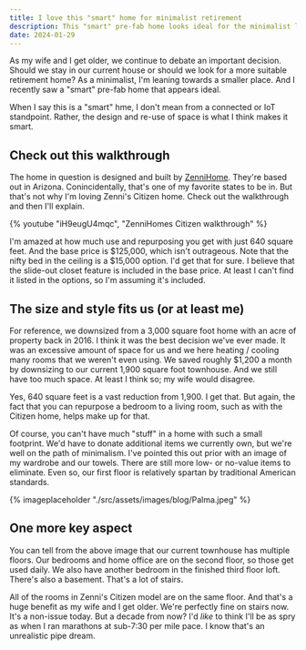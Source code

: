 ```yaml
---
title: I love this "smart" home for minimalist retirement
description: This "smart" pre-fab home looks ideal for the minimalist lifestyle as my wife and I get older.
date: 2024-01-29
---
```

As my wife and I get older, we continue to debate an important decision. Should we stay in our current house or should we look for a more suitable retirement home? As a minimalist, I'm leaning towards a smaller place. And I recently saw a "smart" pre-fab home that appears ideal.

When I say this is a "smart" hme, I don't mean from a connected or IoT standpoint. Rather, the design and re-use of space is what I think makes it smart. 

## Check out this walkthrough

The home in question is designed and built by [ZenniHome](https://www.zennihome.com). They're based out in Arizona. Conincidentally, that's one of my favorite states to be in. But that's not why I'm loving Zenni's Citizen home. Check out the walkthrough and then I'll explain.

{% youtube "iH9eugU4mqc", "ZenniHomes Citizen walkthrough" %}

I'm amazed at how much use and repurposing you get with just 640 square feet. And the base price is \$125,000, which isn't outrageous. Note that the nifty bed in the ceiling is a \$15,000 option. I'd get that for sure. I believe that the slide-out closet feature is included in the base price. At least I can't find it listed in the options, so I'm assuming it's included.

## The size and style fits us (or at least me)

For reference, we downsized from a 3,000 square foot home with an acre of property back in 2016. I think it was the best decision we've ever made. It was an excessive amount of space for us and we here heating / cooling many rooms that we weren't even using. We saved roughly \$1,200 a month by downsizing to our current 1,900 square foot townhouse. And we still have too much space. At least I think so; my wife would disagree. 

Yes, 640 square feet is a vast reduction from 1,900. I get that. But again, the fact that you can repurpose a bedroom to a living room, such as with the Citizen home, helps make up for that. 

Of course, you can't have much "stuff" in a home with such a small footprint. We'd have to donate additional items we currently own, but we're well on the path of minimalism. I've pointed this out prior with an image of my wardrobe and our towels. There are still more low- or no-value items to eliminate. Even so, our first floor is relatively spartan by traditional American standards.

{% imageplaceholder "./src/assets/images/blog/Palma.jpeg" %}

## One more key aspect

You can tell from the above image that our current townhouse has multiple floors. Our bedrooms and home office are on the second floor, so those get used daily. We also have another bedroom in the finished third floor loft. There's also a basement. That's a lot of stairs.

All of the rooms in Zenni's Citizen model are on the same floor. And that's a huge benefit as my wife and I get older. We're perfectly fine on stairs now. It's a non-issue today. But a decade from now? I'd _like_ to think I'll be as spry as when I ran marathons at sub-7:30 per mile pace. I know that's an unrealistic pipe dream.
